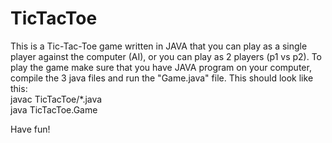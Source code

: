 # TicTacToe
This is a Tic-Tac-Toe game written in JAVA that you can play as a single player against the computer (AI),
or you can play as 2 players (p1 vs p2).
To play the game make sure that you have JAVA program on your computer, compile the 3 java files and run the "Game.java" file.
This should look like this:<br /> 
  javac TicTacToe/*.java<br /> 
  java TicTacToe.Game<br /> 

Have fun!
